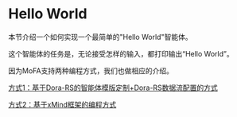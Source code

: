 # Hello World

本节介绍一个如何实现一个最简单的"Hello World"智能体。

这个智能体的任务是，无论接受怎样的输入，都打印输出“Hello World”。

因为MoFA支持两种编程方式，我们也做相应的介绍。

[方式1：基于Dora-RS的智能体模版定制+Dora-RS数据流配置的方式](hello_world_dora.md)

[方式2：基于xMind框架的编程方式](hello_world_mofa.md)
